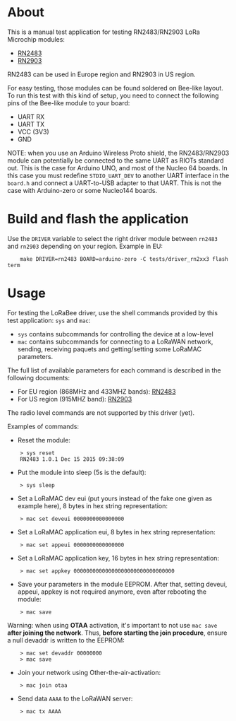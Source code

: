# About

This is a manual test application for testing RN2483/RN2903 LoRa Microchip
modules:
* [RN2483](http://ww1.microchip.com/downloads/en/DeviceDoc/50002346C.pdf)
* [RN2903](http://ww1.microchip.com/downloads/en/DeviceDoc/50002390C.pdf)

RN2483 can be used in Europe region and RN2903 in US region.

For easy testing, those modules can be found soldered on Bee-like layout. To
run this test with this kind of setup, you need to connect the following pins
of the Bee-like module to your board:
- UART RX
- UART TX
- VCC (3V3)
- GND

NOTE: when you use an Arduino Wireless Proto shield, the RN2483/RN2903 module
can potentially be connected to the same UART as RIOTs standard out. This is the
case for Arduino UNO, and most of the Nucleo 64 boards.
In this case you must redefine `STDIO_UART_DEV` to another UART interface in
the `board.h` and connect a UART-to-USB adapter to that UART.
This is not the case with Arduino-zero or some Nucleo144 boards.

# Build and flash the application

Use the `DRIVER` variable to select the right driver module between `rn2483`
and `rn2903` depending on your region.
Example in EU:
```
    make DRIVER=rn2483 BOARD=arduino-zero -C tests/driver_rn2xx3 flash term
```

# Usage

For testing the LoRaBee driver, use the shell commands provided by this
test application: `sys` and `mac`:
* `sys` contains subcommands for controlling the device at a low-level
* `mac` contains subcommands for connecting to a LoRaWAN network, sending,
  receiving paquets and getting/setting some LoRaMAC parameters.

The full list of available parameters for each command is described in the
following documents:
- For EU region (868MHz and 433MHZ bands):
[RN2483](http://ww1.microchip.com/downloads/en/DeviceDoc/40001784B.pdf)
- For US region (915MHZ band):
[RN2903](http://ww1.microchip.com/downloads/en/DeviceDoc/40001811A.pdf)

The radio level commands are not supported by this driver (yet).

Examples of commands:
* Reset the module:
```
    > sys reset
    RN2483 1.0.1 Dec 15 2015 09:38:09
```
* Put the module into sleep (5s is the default):
```
    > sys sleep
```
* Set a LoRaMAC dev eui (put yours instead of the fake one given as
  example here), 8 bytes in hex string representation:
```
    > mac set deveui 0000000000000000
```
* Set a LoRaMAC application eui, 8 bytes in hex string representation:
```
    > mac set appeui 0000000000000000
```
* Set a LoRaMAC application key, 16 bytes in hex string representation:
```
    > mac set appkey 00000000000000000000000000000000
```
* Save your parameters in the module EEPROM. After that, setting deveui,
  appeui, appkey is not required anymore, even after rebooting the module:
```
    > mac save
```
Warning: when using **OTAA** activation, it's important to not use `mac save`
**after joining the network**. Thus, **before starting the join procedure**,
ensure a null devaddr is written to the EEPROM:
```
    > mac set devaddr 00000000
    > mac save
```
* Join your network using Other-the-air-activation:
```
    > mac join otaa
```
* Send data `AAAA` to the LoRaWAN server:
```
    > mac tx AAAA
```
